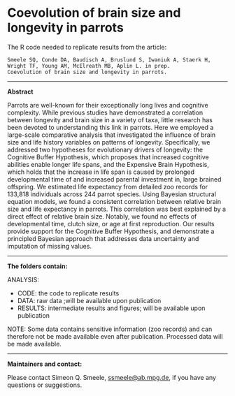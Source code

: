 # Coevolution of brain size and longevity in parrots

The R code needed to replicate results from the article:

```
Smeele SQ, Conde DA, Baudisch A, Bruslund S, Iwaniuk A, Staerk H, Wright TF, Young AM, McElreath MB, Aplin L. in prep. 
Coevolution of brain size and longevity in parrots.
```

------------------------------------------------

**Abstract**

Parrots are well-known for their exceptionally long lives and cognitive complexity. While previous studies have demonstrated a correlation between longevity and brain size in a variety of taxa, little research has been devoted to understanding this link in parrots. Here we employed a large-scale comparative analysis that investigated the influence of brain size and life history variables on patterns of longevity. Specifically, we addressed two hypotheses for evolutionary drivers of longevity: the Cognitive Buffer Hypothesis, which proposes that increased cognitive abilities enable longer life spans, and the Expensive Brain Hypothesis, which holds that the increase in life span is caused by prolonged developmental time of and increased parental investment in, large brained offspring. We estimated life expectancy from detailed zoo records for 133,818 individuals across 244 parrot species. Using Bayesian structural equation models, we found a consistent correlation between relative brain size and life expectancy in parrots. This correlation was best explained by a direct effect of relative brain size. Notably, we found no effects of developmental time, clutch size, or age at first reproduction. Our results provide support for the Cognitive Buffer Hypothesis, and demonstrate a principled Bayesian approach that addresses data uncertainty and imputation of missing values.   


------------------------------------------------

**The folders contain:**

ANALYSIS:
  - CODE: the code to replicate results
  - DATA: raw data ;will be available upon publication
  - RESULTS: intermediate results and figures; will be available upon publication

NOTE: Some data contains sensitive information (zoo records) and can therefore not be made available even after publication. Processed data will be made available.

------------------------------------------------

**Maintainers and contact:**

Please contact Simeon Q. Smeele, <ssmeele@ab.mpg.de>, if you have any questions or suggestions. 




